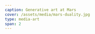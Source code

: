 ```yaml
---
caption: Generative art at Mars
cover: /assets/media/mars-duality.jpg
type: media-art
span: 2
---
```


